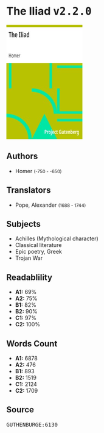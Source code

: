 # The Iliad <kbd>v2.2.0</kbd>

![](./cover.medium.jpg "")

## Authors


 - Homer <small>(-750 - -650)</small>

## Translators


 - Pope, Alexander <small>(1688 - 1744)</small>

## Subjects


 - Achilles (Mythological character)
 - Classical literature
 - Epic poetry, Greek
 - Trojan War

## Readablility


 - **A1:** 69%
 - **A2:** 75%
 - **B1:** 82%
 - **B2:** 90%
 - **C1:** 97%
 - **C2:** 100%

## Words Count


 - **A1:** 6878
 - **A2:** 476
 - **B1:** 893
 - **B2:** 1519
 - **C1:** 2124
 - **C2:** 1709

## Source


<kbd>GUTHENBURGE:6130</kbd>
